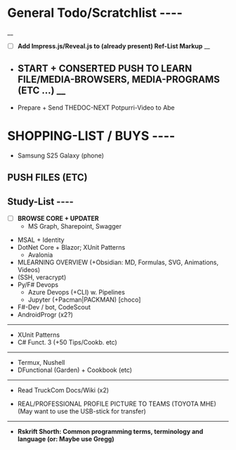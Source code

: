 # General Todo/Scratchlist ----
__
- [ ] **Add Impress.js/Reveal.js to (already present) Ref-List Markup**  __

- ## **START + CONSERTED PUSH TO LEARN FILE/MEDIA-BROWSERS, MEDIA-PROGRAMS (ETC ...)**  __
- Prepare + Send THEDOC-NEXT Potpurri-Video to Abe

# SHOPPING-LIST / BUYS ----
- Samsung S25 Galaxy (phone)

## PUSH FILES (ETC)

## Study-List ----
- [ ] **BROWSE CORE + UPDATER**
  - MS Graph, Sharepoint,  Swagger
- MSAL + Identity
- DotNet Core + Blazor; XUnit Patterns
  - Avalonia
- MLEARNING OVERVIEW (+Obsidian: MD, Formulas, SVG, Animations, Videos)
- (SSH, veracrypt)
- Py/F# Devops
  - Azure Devops (+CLI) w. Pipelines
  - Jupyter (+Pacman|PACKMAN)  [choco]
- F#-Dev / bot, CodeScout
- AndroidProgr (x2?)
----
- XUnit Patterns
- C# Funct. 3 (+50 Tips/Cookb. etc)
----
- Termux,  Nushell
- DFunctional (Garden) + Cookbook (etc)
----

- Read TruckCom Docs/Wiki (x2)
 
- REAL/PROFESSIONAL PROFILE PICTURE TO TEAMS (TOYOTA MHE)
  (May want to use the USB-stick for transfer)
----
- **Rskrift Shorth: Common programming terms, terminology and language (or: Maybe use Gregg)**